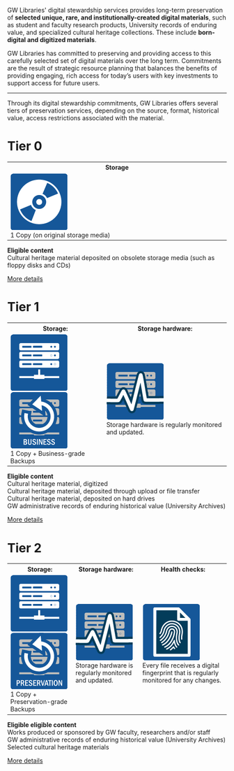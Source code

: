 GW Libraries' digital stewardship services provides long-term preservation of **selected unique, rare, and institutionally-created digital materials**, such as student and faculty research products, University records of enduring value, and specialized cultural heritage collections. These include **born-digital and digitized materials**.

GW Libraries has committed to preserving and providing access to this carefully selected set of digital materials over the long term. Commitments are the result of strategic resource planning that balances the benefits of providing engaging, rich access for today’s users with key investments to support access for future users.

<hr>

Through its digital stewardship commitments, GW Libraries offers several tiers of preservation services, depending on the source, format, historical value, access restrictions associated with the material.

<div class="tier-container">
<h1 class="centered">Tier 0</h1>
<table class="one">
  <tr>
    <th width="800">Storage</th>
  </tr>
  <tr>
    <td><img class="centered" src="assets/images/icon-cd.png"><br>1 Copy (on original storage media)</td>
  </tr>
</table>
<p class="centered"><strong>Eligible content</strong><br>
Cultural heritage material deposited on obsolete storage media (such as floppy disks and CDs)</p>
<p class="centered"><a href="https://github.com/reliztrent/digital-services-catalog">More details</a></p>
</div>



<div class="tier-container">
<h1 class="centered">Tier 1</h1>
<table class="two">
  <tr>
    <th>Storage:</th>
	<th>Storage hardware:</th>
  </tr>
  <tr>
    <td><img class="centered" src="assets/images/icon-server.png"> <img class="centered" src="assets/images/icon-server-backups-business.png"><br>1 Copy + Business-grade Backups</td>
	<td><img class="centered" src="assets/images/icon-server-monitoring.png"><br>Storage hardware is regularly monitored and updated.</td>
  </tr>
</table>
<p class="centered"><strong>Eligible content</strong><br>
Cultural heritage material, digitized<br>
Cultural heritage material, deposited through upload or file transfer<br>
Cultural heritage material, deposited on hard drives<br>
GW administrative records of enduring historical value (University Archives)</p>
<p class="centered"><a href="https://github.com/reliztrent/digital-services-catalog">More details</a></p>
</div>



<div class="tier-container">
<h1 class="centered">Tier 2</h1>
<table class="three">
  <tr>
    <th>Storage:</th>
	<th>Storage hardware:</th>
	<th>Health checks:</th>
  </tr>
  <tr>
    <td><img class="centered" src="assets/images/icon-server.png"> <img class="centered" src="assets/images/icon-server-backups-preservation.png"><br>1 Copy + Preservation-grade Backups</td>
	<td><img class="centered" src="assets/images/icon-server-monitoring.png"><br>Storage hardware is regularly monitored and updated.</td>
	<td><img class="centered" src="assets/images/icon-checksum-health-checks.png"><br>Every file receives a digital fingerprint that is regularly monitored for any changes.</td>
  </tr>
</table>
<p class="centered"><strong>Eligible eligible content</strong><br>
Works produced or sponsored by GW faculty, researchers and/or staff<br>
GW administrative records of enduring historical value (University Archives)<br>
Selected cultural heritage materials</p>
<p class="centered"><a href="https://github.com/reliztrent/digital-services-catalog">More details</a></p>
</div>


<!--<h1 class="centered">Tier 0</h1>
<p class="centered"><strong>Storage:</strong><br>
<img class="centered" src="assets/images/icon-cd.png"><br>
1 Copy (on original storage media)<br></p>

<p class="centered"><a href="https://github.com/reliztrent/digital-services-catalog">More details</a></p>

<p class="centered"><strong>Eligible content</strong><br>
Cultural heritage material deposited on obsolete storage media (such as floppy disks and CDs)</p>

<h1 class="centered">Tier 1</h1>

<p class="centered"><strong>Storage:</strong><br>
<img class="centered" src="assets/images/icon-server-backups-business.png"><br>
1 Copy + Business-grade Backups</p>

<p class="centered"><strong>Storage Hardware:</strong><br>
<img class="centered" src="assets/images/icon-server-monitoring.png"><br>
Storage hardware is regularly monitored and updated</p>

<p class="centered"><a href="https://github.com/reliztrent/digital-services-catalog">More details</a></p>

<p class="centered"><strong>Eligible content</strong><br>
Cultural heritage material, digitized<br>
Cultural heritage material, deposited through upload or file transfer<br>
Cultural heritage material, deposited on hard drives<br>
GW administrative records of enduring historical value (University Archives)</p>

<h1  class="centered">Tier 2</h1>

<p class="centered"><strong>Storage:</strong><br>
<img class="centered" src="assets/images/icon-server-backups-preservation.png"><br>
1 Copy + Preservation-grade Backups</p>

<p class="centered"><strong>Storage Hardware:</strong><br>
<img class="centered" src="assets/images/icon-server-monitoring.png"><br>
Storage hardware is regularly monitored and updated</p>

<p class="centered"><strong>Health checks:</strong><br>
<img class="centered" src="assets/images/icon-checksum-health-checks.png"><br>
Every file receives a digital fingerprint that is regularly monitored for any changes.</p>

<p class="centered"><a href="https://github.com/reliztrent/digital-services-catalog">More details</a></p>

<p class="centered"><strong>Eligible content</strong><br>
Works produced or sponsored by GW faculty, researchers and/or staff<br>
GW administrative records of enduring historical value (University Archives)<br>
Selected cultural heritage materials</p>-->
